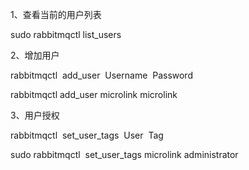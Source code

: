 1、查看当前的用户列表

sudo rabbitmqctl list\_users

2、增加用户

 rabbitmqctl  add\_user  Username  Password

rabbitmqctl add\_user microlink microlink

3、用户授权

 rabbitmqctl  set\_user\_tags  User  Tag

sudo rabbitmqctl  set\_user\_tags  microlink  administrator



